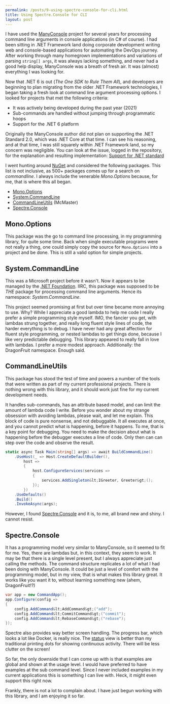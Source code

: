 ```yaml
---
permalink: /posts/9-using-spectre-console-for-cli.html
title: Using Spectre.Console for CLI
layout: post
---
```


<p>
    I have used the <a href="https://github.com/fschwiet/ManyConsole/">ManyConsole</a>
    project for several years for processing command line arguments in console
    applications (in C# of course). I had been sitting in .NET Framework land
    doing corporate development writing web and console-based applications for
    automating the DevOps journey. After working through many homegrown
    implementations and variations of parsing <code>string[] args</code>, it
    was always lacking something, and never had a good help display, ManyConsole
    was a breath of fresh air. It was (almost) everything I was looking for.
</p>

<p>
    Now that .NET 6 is out (<em>The One SDK to Rule Them All</em>), and
    developers are beginning to plan migrating from the older .NET Framework
    technologies, I began taking a fresh look at command line argument
    processing options. I looked for projects that met the following criteria:
</p>

<ul>
    <li>It was actively being developed during the past year (2021)</li>
    <li>Sub-commands are handled without jumping through programmatic hoops</li>
    <li>Support for the .NET 6 platform</li>
</ul>

<p>
    Originally the ManyConsole author did not plan on supporting the .NET
    Standard 2.0, which was .NET Core at that time. I can see his reasoning,
    and at that time, I was still squarely within .NET Framework land, so my
    concern was negligible. You can look at the issue, logged in the repository,
    for the explanation and resulting implementation:
    <a href="https://github.com/fschwiet/ManyConsole/issues/34">Support for .NET standard</a>
</p>

<p>
    I went hunting around <a href="https://nuget.org">NuGet</a> and
    considered the following packages. This list is not inclusive, as 500+
    packages comes up for a search on <em>commandline</em>. I always include
    the venerable <em>Mono.Options</em> because, for me, that is where this all
    began.
</p>

<ul>
    <li><a href="https://github.com/xamarin/XamarinComponents/tree/main/XPlat/Mono.Options">Mono.Options</a></li>
    <li><a href="https://github.com/dotnet/command-line-api">System.CommandLine</a></li>
    <li><a href="https://github.com/natemcmaster/CommandLineUtils">CommandLineUtils</a> (McMaster)</li>
    <li><a href="https://spectreconsole.net/">Spectre.Console</a></li>
</ul>

<h2>Mono.Options</h2>

<p>
    This package was the go to command line processing, in my programming
    library, for quite some time. Back when single executable programs were not
    really a thing, one could simply copy the source for <code>Mono.Options</code>
    into a project and be done. This is still a valid option for simple projects.
</p>

<h2>System.CommandLine</h2>

<p>
    This was a Microsoft project before it wasn't. Now it appears to be managed
    by the <a href="https://dotnetfoundation.org/">.NET Foundation</a>. IIRC,
    this package was supposed to be <em>THE</em> package for processing command
    line arguments. Hence its namespace: <em>System.CommandLine</em>.
</p>

<p>
    This project seemed promising at first but over time became more annoying
    to use. Why? While I appreciate a good lambda to help me code I really prefer
    a simple programming style myself. IMO, the fancier you get, with lambdas
    strung together, and really long fluent style lines of code, the harder
    everything is to debug. I have never had any great affection for fluent
    style programming, or nested lambdas to get things done, because I like very
    predictable debugging. This library appeared to really fall in love with
    lambdas. I prefer a more modest approach. Additionally: the DragonFruit
    namespace. Enough said.
</p>

<h2>CommandLineUtils</h2>

<p>
    This package has stood the test of time and powers a number of the tools that
    were written as part of my current professional projects. There is nothing
    wrong with this library, and it should work just fine for my current
    development needs.
</p>

<p>
    It handles sub-commands, has an attribute based model, and can limit the
    amount of lambda code I write. Before you wonder about my strange obsession
    with avoiding lambdas, please wait, and let me explain. This block of code
    is pure nonsense, and not debuggable. It all executes at once, and you cannot
    predict what is happening, before it happens. To me, that is a key point
    for debugging. You need to make the decision about what is happening before
    the debugger executes a line of code. Only then can can step over the code
    and observe the result.
</p>

```csharp
static async Task Main(string[] args) => await BuildCommandLine()
    .UseHost(_ => Host.CreateDefaultBuilder(),
        host =>
        {
            host.ConfigureServices(services =>
            {
                services.AddSingleton&lt;IGreeter, Greeter&gt;();
            });
        })
    .UseDefaults()
    .Build()
    .InvokeAsync(args);
```

<p>
    However, I found <a href="https://spectreconsole.net/">Spectre.Console</a>
    and it is, to me, all brand new and shiny. I cannot resist.
</p>

<h2>Spectre.Console</h2>

<p>
    It has a programming model very similar to ManyConsole, so it seemed to fit
    for me. Yes, there are lambdas but, in this context, they seem to work.
    It may be that there is a single level present, but I always appreciate
    just calling the methods. The command structure replicates a lot of what
    I had been doing with ManyConsole. It could be just a level of comfort with
    the programming model, but in my view, that is what makes this library
    great. It works like you want it to, without learning something new (ahem,
    DragonFruit!?)
</p>

```csharp
var app = new CommandApp();
app.Configure(config =>
{
    config.AddCommand&lt;AddCommand&gt;("add");
    config.AddCommand&lt;CommitCommand&gt;("commit");
    config.AddCommand&lt;RebaseCommand&gt;("rebase");
});
```

<p>
    Spectre also provides way better screen handling. The progress bar, which
    looks a lot like Docker, is really nice. The
    <a href="https://spectreconsole.net/live/status">status</a> view is better
    than my traditional printing dots for showing continuous activity. There
    will be less clutter on the screen!
</p>

<p>
    So far, the only downside that I can come up with is that examples are
    global and shown at the usage level. I would have preferred to have examples
    at the sub command level. Since I never included examples in my current
    applications this is something I can live with. Heck, it might even support
    this right now.
</p>

<p>
    Frankly, there is not a lot to complain about. I have just begun working
    with this library, and I am enjoying it so far.
</p>
